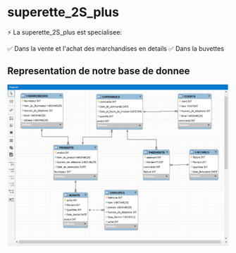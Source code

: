  # superette_2S_plus 

:zap: La superette_2S_plus est specialisee:

:white_check_mark: Dans la vente et l'achat des marchandises en details
:white_check_mark: Dans la buvettes

 ## Representation de notre base de donnee
 

![image](images/mcd1.JPG)
